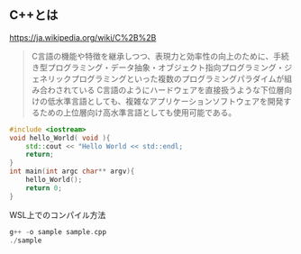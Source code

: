 ## C++とは

https://ja.wikipedia.org/wiki/C%2B%2B

> C言語の機能や特徴を継承しつつ、表現力と効率性の向上のために、手続き型プログラミング・データ抽象・オブジェクト指向プログラミング・ジェネリックプログラミングといった複数のプログラミングパラダイムが組み合わされている
C言語のようにハードウェアを直接扱うような下位層向けの低水準言語としても、複雑なアプリケーションソフトウェアを開発するための上位層向け高水準言語としても使用可能である。

```cpp
#include <iostream>
void hello_World( void ){
    std::cout << "Hello World << std::endl;
    return;
}
int main(int argc char** argv){
    hello_World();
    return 0;
}
```

WSL上でのコンパイル方法

```cpp
g++ -o sample sample.cpp
./sample
```
